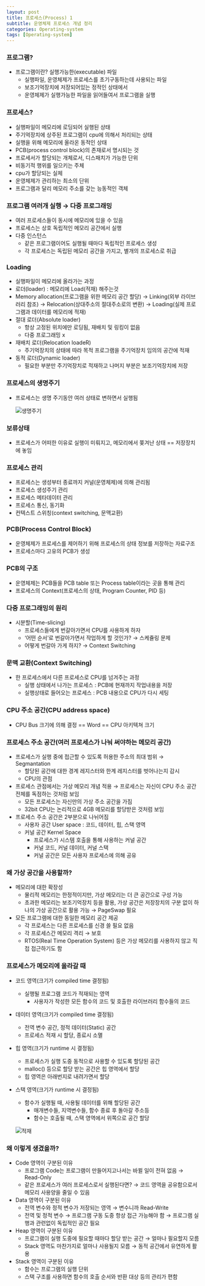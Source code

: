 ```yaml
---
layout: post
title: 프로세스(Process) 1
subtitle: 운영체제 프로세스 개념 정리 
categories: Operating-system
tags: [Operating-system]
---
```


### 프로그램?

- 프로그램이란? 실행가능한(executable) 파일
    - 실행파일, 운영체제가 프로세스를 초기구동하는데 사용되는 파일
    - 보조기억장치에 저장되어있는 정적인 상태에서
    - 운영체제가 실행가능한 파일을 읽어들여서 프로그램을 실행

### 프로세스?

- 실행파일이 메모리에 로딩되어 실행된 상태
- 주기억장치에 상주된 프로그램이 cpu에 의해서 처리되는 상태
- 실행을 위해 메모리에 올라온 동적인 상태
- PCB(process control block)의 존재로서 명시되는 것
- 프로세서가 할당되는 개체로서, 디스패치가 가능한 단위
- 비동기적 행위를 일으키는 주체
- cpu가 할당되는 실체
- 운영체제가 관리하는 최소의 단위
- 프로그램과 달리 메모리 주소를 갖는 능동적인 객체

### 프로그램 여러개 실행 → 다중 프로그래밍

- 여러 프로세스들이 동시에 메모리에 있을 수 있음
- 프로세스는 상호 독립적인 메모리 공간에서 실행
- 다중 인스턴스
    - 같은 프로그램이어도 실행될 때마다 독립적인 프로세스 생성
    - 각 프로세스는 독립된 메모리 공간을 가지고, 별개의 프로세스로 취급

### Loading

- 실행파일이 메모리에 올라가는 과정
- 로더(loader) : 메모리에 Load(적재) 해주는것
- Memory allocation(프로그램을 위한 메모리 공간 할당) → Linking(외부 라이브러리 참조) → Relocation(상대주소의 절대주소로의 변환) → Loading(실제 프로그램과 데이터를 메모리에 적재)
- 절대 로더(Absolute loader)
    - 항상 고정된 위치에만 로딩됨, 재배치 및 링킹이 없음
    - 다중 프로그래밍 x
- 재배치 로더(Relocation loadeR)
    - 주기억장치의 상태에 따라 목적 프로그램을 주기억장치 임의의 공간에 적재
- 동적 로더(Dynamic loader)
    - 필요한 부분만 주기억장치로 적재하고 나머지 부분은 보조기억장치에 저장

### 프로세스의 생명주기

- 프로세스는 생명 주기동안 여러 상태로 변하면서 실행됨
    
    ![생명주기](https://user-images.githubusercontent.com/95980754/229329706-195df8b1-9478-4a1e-a43d-7d249aa1152f.png)
    

### 보류상태

- 프로세스가 어떠한 이유로 실행이 미뤄지고, 메모리에서 쫒겨난 상태 == 저장장치에 놓임

### 프로세스 관리

- 프로세스는 생성부터 종료까지 커널(운영체제)에 의해 관리됨
- 프로세스 생성주기 관리
- 프로세스 메타데이터  관리
- 프로세스 통신, 동기화
- 컨텍스트 스위칭(context switching, 문맥교환)

### PCB(Process Control Block)

- 운영체제가 프로세스를 제어하기 위해 프로세스의 상태 정보를 저장하는 자료구조
- 프로세스마다 고유의 PCB가 생성

### PCB의 구조

- 운영체제는 PCB들을 PCB table 또는 Process table이라는 곳을 통해 관리
- 프로세스의 Context(프로세스의 상태, Program Counter, PID 등)

### 다중 프로그래밍의 원리

- 시분할(Time-slicing)
    - 프로세스들에게 번갈아가면서 CPU를 사용하게 하자
    - ‘어떤 순서’로 번갈아가면서 작업하게 할 것인가? → 스케쥴링 문제
    - 어떻게 번갈아 가게 하지? → Context Switching

### 문맥 교환(Context Switching)

- 한 프로세스에서 다른 프로세스로 CPU를 넘겨주는 과정
    - 실행 상태에서 나가는 프로세스 : PCB에 현재까지 작업내용을 저장
    - 실행상태로 들어오는 프로세스 : PCB 내용으로 CPU가 다시 세팅

### CPU 주소 공간(CPU address space)

- CPU Bus 크기에 의해 결정 == Word == CPU 아키텍쳐 크기

### 프로세스 주소 공간(여러 프로세스가 나눠 써야하는 메모리 공간)

- 프로세스가 실행 중에 접근할 수 있도록 허용한 주소의 최대 범위 → Segmantation
    - 할당된 공간에 대한 경계 레지스터와 한계 레지스터를 벗어나는지 감시
    - CPU의 관점
- 프로세스 관점에서는 가상 메모리 개념 적용 → 프로세스는 자신이 CPU 주소 공간 전체를 독점하는 것처럼 보임
    - 모든 프로세스는 자신만의 가상 주소 공간을 가짐
    - 32bit CPU는 논리적으로 4GB 메모리를 할당받은 것처럼 보임
- 프로세스 주소 공간은 2부분으로 나뉘어짐
    - 사용자 공간 User space : 코드, 데이터, 힙, 스택 영역
    - 커널 공간 Kernel Space
        - 프로세스가 시스템 호출을 통해 사용하는 커널 공간
        - 커널 코드, 커널 데이터, 커널 스택
        - 커널 공간은 모든 사용자 프로세스에 의해 공유

### 왜 가상 공간을 사용할까?

- 메모리에 대한 확장성
    - 물리적 메모리는 한정적이지만, 가상 메모리는 더 큰 공간으로 구성 가능
    - 초과한 메모리는 보조기억장치 등을 활용, 가상 공간은 저장장치의 구분 없이 하나의 가상 공간으로 활용 가능 → PageSwap 필요
- 모든 프로그램에 대한 동일한 메모리 공간 제공
    - 각 프로세스는 다른 프로세스를 신경 쓸 필요 없음
    - 각 프로세스간 메모리 격리 → 보호
    - RTOS(Real Time Operation System) 등은 가상 메모리를 사용하지 않고 직접 접근하기도 함

### 프로세스가 메모리에 올라갈 때

- 코드 영역(크기가 compiled time 결정됨)
    - 실행될 프로그램 코드가 적재되는 영역
        - 사용자가 작성한 모든 함수의 코드 및 호출한 라이브러리 함수들의 코드
- 데이터 영역(크기가 compiled time 결정됨)
    - 전역 변수 공간, 정적 데이터(Static) 공간
    - 프로세스 적재 시 할당, 종료시 소멸
- 힙 영역(크기가 runtime 시 결정됨)
    - 프로세스가 실행 도중 동적으로 사용할 수 있도록 할당된 공간
    - malloc() 등으로 할당 받는 공간은 힙 영역에서 할당
    - 힙 영역은 아래번지로 내려가면서 할당
- 스택 영역(크기가 runtime 시 결정됨)
    - 함수가 실행될 때, 사용될 데이터를 위해 할당된 공간
        - 매개변수들, 지역변수들, 함수 종료 후 돌아갈 주소등
        - 함수는 호출될 때, 스택 영역에서 위쪽으로 공간 할당
    
    ![적재](https://user-images.githubusercontent.com/95980754/229329774-987ae39e-6195-4cec-9294-a9b3b50264a7.png)
    

### 왜 이렇게 생겼을까?

- Code 영역이 구분된 이유
    - 프로그램 Code는 프로그램이 만들어지고나서는 바뀔 일이 전혀 없음 → Read-Only
    - 같은 프로세스가 여러 프로세스로서 실행된다면? → 코드 영역을 공유함으로서 메모리 사용양을 줄일 수 있음
- Data 영역이 구분된 이유
    - 전역 변수와 정적 변수가 저장되는 영역 → 변수니까 Read-Write
    - 전역 및 정적 변수 → 프로그램 구동 도중 항상 접근 가능해야 함 → 프로그램 실행과 관련없이 독립적인 공간 필요
- Heap 영역이 구분된 이유
    - 프로그램이 실행 도중에 필요할 때마다 할당 받는 공간 → 얼마나 필요할지 모름
    - Stack 영역도 마찬가지로 얼마나 사용될지 모름 → 동적 공간에서 유연하게 활용
- Stack 영역이 구분된 이유
    - 함수는 프로그램의 실행 단위
    - 스택 구조를 사용하면 함수의 호출 순서와 반환 대상 등의 관리가 편함

